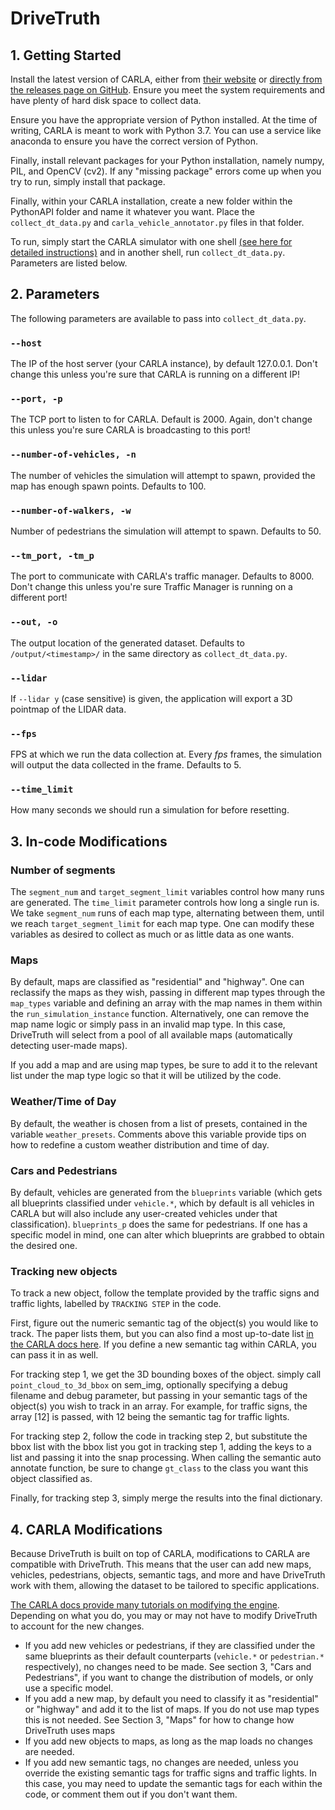 # DriveTruth
## 1. Getting Started
Install the latest version of CARLA, either from [their website](https://carla.readthedocs.io/en/0.9.11/) or [directly from the releases page on GitHub](https://github.com/carla-simulator/carla).  Ensure you meet the system requirements and have plenty of hard disk space to collect data.

Ensure you have the appropriate version of Python installed.  At the time of writing, CARLA is meant to work with Python 3.7.  You can use a service like anaconda to ensure you have the correct version of Python.

Finally, install relevant packages for your Python installation, namely numpy, PIL, and OpenCV (cv2).  If any "missing package" errors come up when you try to run, simply install that package.

Finally, within your CARLA installation, create a new folder within the PythonAPI folder and name it whatever you want.  Place the ``collect_dt_data.py`` and ``carla_vehicle_annotator.py`` files in that folder.

To run, simply start the CARLA simulator with one shell [(see here for detailed instructions)](https://carla.readthedocs.io/en/0.9.11/start_quickstart/#running-carla) and in another shell, run ``collect_dt_data.py``.  Parameters are listed below.

## 2. Parameters

The following parameters are available to pass into ``collect_dt_data.py``.
### ``--host``
The IP of the host server (your CARLA instance), by default 127.0.0.1.  Don't change this unless you're sure that CARLA is running on a different IP!

### ``--port, -p``

The TCP port to listen to for CARLA.  Default is 2000.  Again, don't change this unless you're sure CARLA is broadcasting to this port!

### ``--number-of-vehicles, -n``

The number of vehicles the simulation will attempt to spawn, provided the map has enough spawn points.  Defaults to 100.

### ``--number-of-walkers, -w``

Number of pedestrians the simulation will attempt to spawn.  Defaults to 50.

### ``--tm_port, -tm_p``

The port to communicate with CARLA's traffic manager.  Defaults to 8000.  Don't change this unless you're sure Traffic Manager is running on a different port!

### ``--out, -o``

The output location of the generated dataset.  Defaults to ``/output/<timestamp>/`` in the same directory as ``collect_dt_data.py``.

### ``--lidar``

If ``--lidar y`` (case sensitive) is given, the application will export a 3D pointmap of the LIDAR data.

### ``--fps``
FPS at which we run the data collection at.  Every *fps* frames, the simulation will output the data collected in the frame.  Defaults to 5.

### ``--time_limit``
How many seconds we should run a simulation for before resetting.


## 3. In-code Modifications
### Number of segments
The ``segment_num`` and ``target_segment_limit`` variables control how many runs are generated.  The ``time_limit`` parameter controls how long a single run is.  We take ``segment_num`` runs of each map type, alternating between them, until we reach ``target_segment_limit`` for each map type.  One can modify these variables as desired to collect as much or as little data as one wants.

### Maps
By default, maps are classified as "residential" and "highway".  One can reclassify the maps as they wish, passing in different map types through the ``map_types`` variable and defining an array with the map names in them within the ``run_simulation_instance`` function.  Alternatively, one can remove the map name logic or simply pass in an invalid map type.  In this case, DriveTruth will select from a pool of all available maps (automatically detecting user-made maps).

If you add a map and are using map types, be sure to add it to the relevant list under the map type logic so that it will be utilized by the code.

### Weather/Time of Day

By default, the weather is chosen from a list of presets, contained in the variable ``weather_presets``.  Comments above this variable provide tips on how to redefine a custom weather distribution and time of day.

### Cars and Pedestrians

By default, vehicles are generated from the ``blueprints`` variable (which gets all blueprints classified under ``vehicle.*``, which by default is all vehicles in CARLA but will also include any user-created vehicles under that classification).  ``blueprints_p`` does the same for pedestrians.  If one has a specific model in mind, one can alter which blueprints are grabbed to obtain the desired one.

### Tracking new objects
To track a new object, follow the template provided by the traffic signs and traffic lights, labelled by ``TRACKING STEP`` in the code.

First, figure out the numeric semantic tag of the object(s) you would like to track.  The paper lists them, but you can also find a most up-to-date list [in the CARLA docs here](https://carla.readthedocs.io/en/latest/ref_sensors/#semantic-segmentation-camera).  If you define a new semantic tag within CARLA, you can pass it in as well.

For tracking step 1, we get the 3D bounding boxes of the object.  simply call ``point_cloud_to_3d_bbox`` on sem_img, optionally specifying a debug filename and debug parameter, but passing in your semantic tags of the object(s) you wish to track in an array.  For example, for traffic signs, the array [12] is passed, with 12 being the semantic tag for traffic lights.

For tracking step 2, follow the code in tracking step 2, but substitute the bbox list with the bbox list you got in tracking step 1, adding the keys to a list and passing it into the snap processing.  When calling the semantic auto annotate function, be sure to change ``gt_class`` to the class you want this object classified as.

Finally, for tracking step 3, simply merge the results into the final dictionary.
## 4. CARLA Modifications

Because DriveTruth is built on top of CARLA, modifications to CARLA are compatible with DriveTruth.  This means that the user can add new maps, vehicles, pedestrians, objects, semantic tags, and more and have DriveTruth work with them, allowing the dataset to be tailored to specific applications.

[The CARLA docs provide many tutorials on modifying the engine](https://carla.readthedocs.io/en/latest/).  Depending on what you do, you may or may not have to modify DriveTruth to account for the new changes. 

- If you add new vehicles or pedestrians, if they are classified under the same blueprints as their default counterparts (``vehicle.*`` or ``pedestrian.*`` respectively), no changes need to be made.  See section 3, "Cars and Pedestrians", if you want to change the distribution of models, or only use a specific model.
- If you add a new map, by default you need to classify it as "residential" or "highway" and add it to the list of maps.  If you do not use map types this is not needed.  See Section 3, "Maps" for how to change how DriveTruth uses maps
- If you add new objects to maps, as long as the map loads no changes are needed.
- If you add new semantic tags, no changes are needed, unless you override the existing semantic tags for traffic signs and traffic lights.  In this case, you may need to update the semantic tags for each within the code, or comment them out if you don't want them. 

